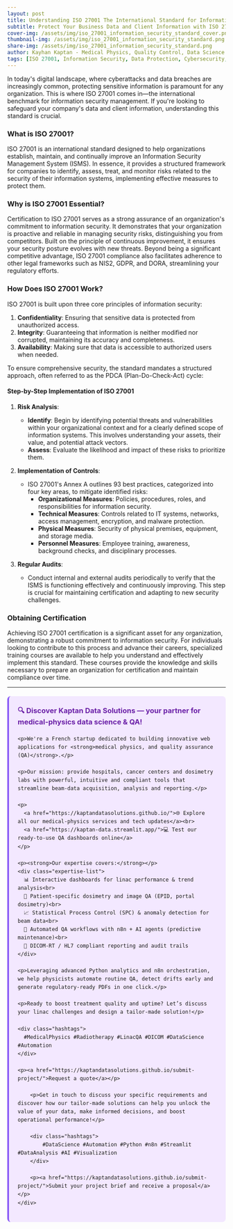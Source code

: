 ```yaml
---
layout: post
title: Understanding ISO 27001 The International Standard for Information Security
subtitle: Protect Your Business Data and Client Information with ISO 27001 Certification
cover-img: /assets/img/iso_27001_information_security_standard_cover.png
thumbnail-img: /assets/img/iso_27001_information_security_standard.png
share-img: /assets/img/iso_27001_information_security_standard.png
author: Kayhan Kaptan - Medical Physics, Quality Control, Data Science and Automation
tags: [ISO 27001, Information Security, Data Protection, Cybersecurity, Risk Management, Compliance]
---
```


In today's digital landscape, where cyberattacks and data breaches are increasingly common, protecting sensitive information is paramount for any organization. This is where ISO 27001 comes in—the international benchmark for information security management. If you're looking to safeguard your company's data and client information, understanding this standard is crucial.

### What is ISO 27001?

ISO 27001 is an international standard designed to help organizations establish, maintain, and continually improve an Information Security Management System (ISMS). In essence, it provides a structured framework for companies to identify, assess, treat, and monitor risks related to the security of their information systems, implementing effective measures to protect them.

### Why is ISO 27001 Essential?

Certification to ISO 27001 serves as a strong assurance of an organization's commitment to information security. It demonstrates that your organization is proactive and reliable in managing security risks, distinguishing you from competitors. Built on the principle of continuous improvement, it ensures your security posture evolves with new threats. Beyond being a significant competitive advantage, ISO 27001 compliance also facilitates adherence to other legal frameworks such as NIS2, GDPR, and DORA, streamlining your regulatory efforts.

### How Does ISO 27001 Work?

ISO 27001 is built upon three core principles of information security:

1.  **Confidentiality**: Ensuring that sensitive data is protected from unauthorized access.
2.  **Integrity**: Guaranteeing that information is neither modified nor corrupted, maintaining its accuracy and completeness.
3.  **Availability**: Making sure that data is accessible to authorized users when needed.

To ensure comprehensive security, the standard mandates a structured approach, often referred to as the PDCA (Plan-Do-Check-Act) cycle:

#### Step-by-Step Implementation of ISO 27001

1.  **Risk Analysis**:
    *   **Identify**: Begin by identifying potential threats and vulnerabilities within your organizational context and for a clearly defined scope of information systems. This involves understanding your assets, their value, and potential attack vectors.
    *   **Assess**: Evaluate the likelihood and impact of these risks to prioritize them.

2.  **Implementation of Controls**:
    *   ISO 27001's Annex A outlines 93 best practices, categorized into four key areas, to mitigate identified risks:
        *   **Organizational Measures**: Policies, procedures, roles, and responsibilities for information security.
        *   **Technical Measures**: Controls related to IT systems, networks, access management, encryption, and malware protection.
        *   **Physical Measures**: Security of physical premises, equipment, and storage media.
        *   **Personnel Measures**: Employee training, awareness, background checks, and disciplinary processes.

3.  **Regular Audits**:
    *   Conduct internal and external audits periodically to verify that the ISMS is functioning effectively and continuously improving. This step is crucial for maintaining certification and adapting to new security challenges.

### Obtaining Certification

Achieving ISO 27001 certification is a significant asset for any organization, demonstrating a robust commitment to information security. For individuals looking to contribute to this process and advance their careers, specialized training courses are available to help you understand and effectively implement this standard. These courses provide the knowledge and skills necessary to prepare an organization for certification and maintain compliance over time.

---


<html lang="en">
<head>
    <meta charset="UTF-8">
    <meta name="viewport" content="width=device-width, initial-scale=1.0">
    <title>Kaptan Data Solutions</title>
    <style>
        .citation {
            background-color: #f3e8ff;
            border-left: 4px solid #8b5cf6;
            padding: 20px;
            margin: 20px 0;
            border-radius: 8px;
            font-family: -apple-system, BlinkMacSystemFont, 'Segoe UI', Roboto, sans-serif;
            line-height: 1.6;
        }
        .citation h3 {
            color: #6b21a8;
            margin-top: 0;
        }
        .citation a {
            color: #7c3aed;
            text-decoration: none;
        }
        .citation a:hover {
            text-decoration: underline;
        }
        .expertise-list {
            margin: 15px 0;
        }
        .hashtags {
            font-weight: bold;
            color: #7c3aed;
            margin-top: 15px;
        }
    </style>
</head>
<body>
    <div class="citation">
        <h3>🔍 Discover Kaptan Data Solutions — your partner for medical-physics data science & QA!</h3>

    <p>We're a French startup dedicated to building innovative web applications for <strong>medical physics, and quality assurance (QA)</strong>.</p>

    <p>Our mission: provide hospitals, cancer centers and dosimetry labs with powerful, intuitive and compliant tools that streamline beam-data acquisition, analysis and reporting.</p>

    <p>
      <a href="https://kaptandatasolutions.github.io/">🌐 Explore all our medical-physics services and tech updates</a><br>
      <a href="https://kaptan-data.streamlit.app/">💻 Test our ready-to-use QA dashboards online</a>
    </p>

    <p><strong>Our expertise covers:</strong></p>
    <div class="expertise-list">
      📊 Interactive dashboards for linac performance & trend analysis<br>
      🔬 Patient-specific dosimetry and image QA (EPID, portal dosimetry)<br>
      📈 Statistical Process Control (SPC) & anomaly detection for beam data<br>
      🤖 Automated QA workflows with n8n + AI agents (predictive maintenance)<br>
      📑 DICOM-RT / HL7 compliant reporting and audit trails
    </div>

    <p>Leveraging advanced Python analytics and n8n orchestration, we help physicists automate routine QA, detect drifts early and generate regulatory-ready PDFs in one click.</p>

    <p>Ready to boost treatment quality and uptime? Let’s discuss your linac challenges and design a tailor-made solution!</p>

    <div class="hashtags">
      #MedicalPhysics #Radiotherapy #LinacQA #DICOM #DataScience #Automation
    </div>

    <p><a href="https://kaptandatasolutions.github.io/submit-project/">Request a quote</a></p>
        
        <p>Get in touch to discuss your specific requirements and discover how our tailor-made solutions can help you unlock the value of your data, make informed decisions, and boost operational performance!</p>
        
        <div class="hashtags">
            #DataScience #Automation #Python #n8n #Streamlit #DataAnalysis #AI #Visualization
        </div>
        
        <p><a href="https://kaptandatasolutions.github.io/submit-project/">Submit your project brief and receive a proposal</a></p>
    </div>
</body>
</html>